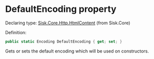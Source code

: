 <!--

Copyrights 2023 Sisk Framework - CypherPotato
Published under MIT license

!!! DO NOT EDIT THIS FILE !!!
This file was generated by a tool in the Sisk package. To edit the information in this documentation,
edit the XML documentation present in the Sisk source code.

-->


# DefaultEncoding property

Declaring type: [Sisk.Core.Http.HtmlContent](/spec/Sisk.Core.Http.HtmlContent.md) (from Sisk.Core)


Definition:

```cs
public static Encoding DefaultEncoding { get; set; }
```

Gets or sets the default encoding which will be used on constructors.

